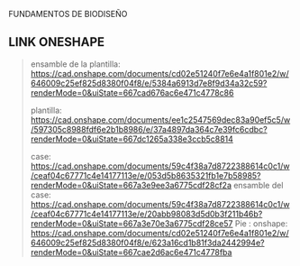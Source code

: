 FUNDAMENTOS DE BIODISEÑO

<h2> LINK ONESHAPE</h2>

> ensamble de la plantilla: https://cad.onshape.com/documents/cd02e51240f7e6e4a1f801e2/w/646009c25ef825d8380f04f8/e/5384a6913d7e8f9d34a32c59?renderMode=0&uiState=667cad676ac6e471c4778c86
>
> plantilla: https://cad.onshape.com/documents/ee1c2547569dec83a90ef5c5/w/597305c8988fdf6e2b1b8986/e/37a4897da364c7e39fc6cdbc?renderMode=0&uiState=667dc1265a338e3ccb5c8814
>
> case: https://cad.onshape.com/documents/59c4f38a7d8722388614c0c1/w/ceaf04c67771c4e14177113e/e/053d5b8635321fb1e7b58985?renderMode=0&uiState=667a3e9ee3a6775cdf28cf2a
>ensamble del case:
https://cad.onshape.com/documents/59c4f38a7d8722388614c0c1/w/ceaf04c67771c4e14177113e/e/20abb98083d5d0b3f211b46b?renderMode=0&uiState=667a3e70e3a6775cdf28ce57
> Pie : onshape: https://cad.onshape.com/documents/cd02e51240f7e6e4a1f801e2/w/646009c25ef825d8380f04f8/e/623a16cd1b81f3da2442994e?renderMode=0&uiState=667cae2d6ac6e471c4778fba



